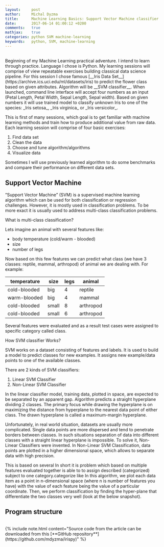 ```yaml
---
layout:     post
author:     Michal Dyzma
title:      Machine Learning Basics: Support Vector Machine classifier
date:       2017-06-14 01:00:12 +0200
comments:   true
mathjax:    true
categories: python SVM machine-learning
keywords:   python, SVM, machine-learning
---
```


<!-- ![banner][banner] -->
<br>
Beginning of my Machine Learning practical adventure. I intend to learn through practice. Language I chose is Python. My learning sessions will comprise of view repeatable exercises building classical data science pipeline. For this session I chose famous [__Iris Data Set__](https://archive.ics.uci.edu/ml/datasets/iris) to predict the flower class based on given attributes. Algorithm will be __SVM classifier__. When launched, command line interface will accept four numbers as an input (Petal Length, Petal Width, Sepal Length, Sepal width). Based on given numbers it will use trained model to classify unknown Iris to one of the species: _Iris setosa_,  _Iris virginica_ or _Iris versicolor_.

<!-- <br>
{% include note.html content="Source code from the article can be downloaded from this [**GitHub repository**](https://github.com/mdyzma/irispy)" %}
 -->
This is first of many sessions, which goal is to get familiar with machine learning methods and train how to produce additional value from raw data. Each learning session will comprise of four basic exercises:

1. Find data set
2. Clean the data
3. Choose and tune algorithm/algorithms
4. Visualize data

Sometimes I will use previously learned algorithm to do some benchmarks and compare their performance on different data sets.

## Support Vector Machine

“Support Vector Machine” (SVM) is a supervised machine learning algorithm which can be used for both classification or regression challenges. However, it is mostly used in classification problems. To be more exact it is usually used to address multi-class classification problems. 

What is multi-class classification? 

Lets imagine an animal with several features like:

* body temperature (cold/warm - blooded)
* size 
* number of legs

Now based on this few features we can predict what class (we have 3 classes: reptile, mammal, arthropod) of animal we are dealing with. For example:


temperature  | size  | legs | animal
-----------  | ----  | ---- | ------
cold-blooded | big   | 4    | reptile
warm-blooded | big   | 4    | mammal
cold-blooded | small | 8    | arthropod
cold-blooded | small | 6    | arthropod

Several features were evaluated and as a result test cases were assigned to specific category called class.


How SVM classifier Works?

SVM works on a dataset consisting of features and labels. It is used to build a model to predict classes for new examples. It assigns new example/data points to one of the available classes.

There are 2 kinds of SVM classifiers:

1. Linear SVM Classifier
2. Non-Linear SVM Classifier


In the linear classifier model, training data, plotted in space, are expected to be separated by an apparent gap. Algorithm predicts a straight hyperplane dividing 2 classes. The primary focus while drawing the hyperplane is on maximizing the distance from hyperplane to the nearest data point of either class. The drawn hyperplane is called a maximum-margin hyperplane.

Unfortunately, in real world situation, datasets are usually more complicated. Single data points are more dispersed and tend to penetrate borders between classes. In such situations separation of data into different classes with a straight linear hyperplane is impossible. To solve it, Non-Linear Classifiers were invented. In Non-Linear SVM Classification, data points are plotted in a higher dimensional space, which allows to separate data with high precision.



<!-- In mathematical therms we can say that given a data set \\(D = \{xi, yi\}^m_1\\), where \\(x_i \in R\\).

\\(n, y_i \in \{1, 2, ..., k\}\\), the task of
multiclass classification is to learn a model that outputs a single class label y
given an example \\(x\\). -->



This is based on several In short it is problem which based on multiple features evaluated together is able to to assign described (categorized) subject to one category.categorize like  In this algorithm, we plot each data item as a point in n-dimensional space (where n is number of features you have) with the value of each feature being the value of a particular coordinate. Then, we perform classification by finding the hyper-plane that differentiate the two classes very well (look at the below snapshot).




## Program structure






<br>
{% include note.html content="Source code from the article can be downloaded from this [**GitHub repository**](https://github.com/mdyzma/irispy)" %}


<!-- Images -->

[banner]:   /assets/2017-05-12/banner.jpg
<!-- [iris_cli]: /assets/2017-05-12/iris_cli.png -->
